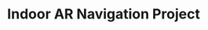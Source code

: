 ---
title: Indoor AR Navigation Project
tags: [Navigation]
style: Outline
color: secondary
description: A mobile application that helps users navigate indoors using AR technology
external_url: https://github.com/PuppyGummy/ARNavi
---